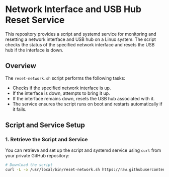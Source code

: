 # Network Interface and USB Hub Reset Service

This repository provides a script and systemd service for monitoring and resetting a network interface and USB hub on a Linux system. The script checks the status of the specified network interface and resets the USB hub if the interface is down.

## Overview

The `reset-network.sh` script performs the following tasks:
- Checks if the specified network interface is up.
- If the interface is down, attempts to bring it up.
- If the interface remains down, resets the USB hub associated with it.
- The service ensures the script runs on boot and restarts automatically if it fails.

## Script and Service Setup

### 1. Retrieve the Script and Service

You can retrieve and set up the script and systemd service using `curl` from your private GitHub repository:

```bash
# Download the script
curl -L -o /usr/local/bin/reset-network.sh https://raw.githubusercontent.com/vinn-chege/usbhub-network-reset/main/setup_reset_network.sh?token=GHSAT0AAAAAACWPK5M6UJJVLPT5PLCTVX54ZWLE45A
```

